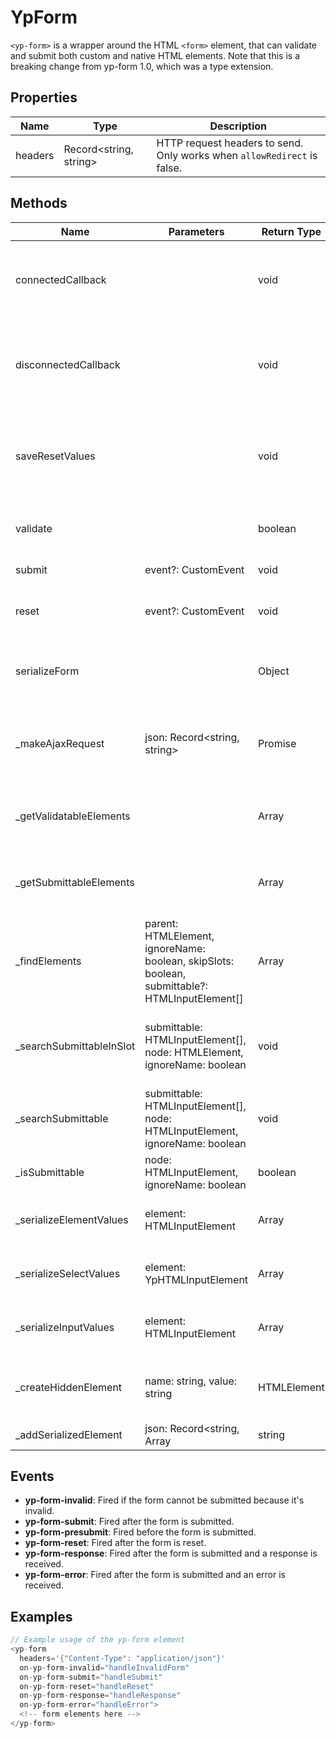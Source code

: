 # YpForm

`<yp-form>` is a wrapper around the HTML `<form>` element, that can validate and submit both custom and native HTML elements. Note that this is a breaking change from yp-form 1.0, which was a type extension.

## Properties

| Name      | Type                        | Description                                                                 |
|-----------|-----------------------------|-----------------------------------------------------------------------------|
| headers   | Record<string, string>      | HTTP request headers to send. Only works when `allowRedirect` is false.     |

## Methods

| Name             | Parameters                | Return Type | Description                                                                 |
|------------------|---------------------------|-------------|-----------------------------------------------------------------------------|
| connectedCallback|                           | void        | Lifecycle method that runs when the element is added to the DOM.            |
| disconnectedCallback|                        | void        | Lifecycle method that runs when the element is removed from the DOM.         |
| saveResetValues |                           | void        | Saves the values of all form elements for when resetting the form.           |
| validate        |                           | boolean     | Validates all the required elements in the form.                             |
| submit          | event?: CustomEvent       | void        | Submits the form.                                                           |
| reset           | event?: CustomEvent       | void        | Resets the form to the default values.                                      |
| serializeForm   |                           | Object      | Serializes the form as will be used in submission.                          |
| _makeAjaxRequest| json: Record<string, string>| Promise<void> | Makes an AJAX request with the serialized form data.                        |
| _getValidatableElements |                   | Array       | Returns all the validatable elements in the form.                           |
| _getSubmittableElements |                   | Array       | Returns all the submittable elements in the form.                           |
| _findElements   | parent: HTMLElement, ignoreName: boolean, skipSlots: boolean, submittable?: HTMLInputElement[] | Array | Finds and returns all submittable elements within the given parent. |
| _searchSubmittableInSlot | submittable: HTMLInputElement[], node: HTMLElement, ignoreName: boolean | void | Searches for submittable elements within a slot. |
| _searchSubmittable | submittable: HTMLInputElement[], node: HTMLInputElement, ignoreName: boolean | void | Searches for a submittable element. |
| _isSubmittable  | node: HTMLInputElement, ignoreName: boolean | boolean | Checks if a node is submittable. |
| _serializeElementValues | element: HTMLInputElement | Array | Serializes the values of a form element. |
| _serializeSelectValues | element: YpHTMLInputElement | Array | Serializes the values of a select element. |
| _serializeInputValues | element: HTMLInputElement | Array | Serializes the values of an input element. |
| _createHiddenElement | name: string, value: string | HTMLElement | Creates a hidden input element for submission. |
| _addSerializedElement | json: Record<string, Array<string> | string | string[] | Array<Array<string>>>, name: string, value: string | void | Adds a serialized element to the JSON object for submission. |

## Events

- **yp-form-invalid**: Fired if the form cannot be submitted because it's invalid.
- **yp-form-submit**: Fired after the form is submitted.
- **yp-form-presubmit**: Fired before the form is submitted.
- **yp-form-reset**: Fired after the form is reset.
- **yp-form-response**: Fired after the form is submitted and a response is received.
- **yp-form-error**: Fired after the form is submitted and an error is received.

## Examples

```typescript
// Example usage of the yp-form element
<yp-form
  headers='{"Content-Type": "application/json"}'
  on-yp-form-invalid="handleInvalidForm"
  on-yp-form-submit="handleSubmit"
  on-yp-form-reset="handleReset"
  on-yp-form-response="handleResponse"
  on-yp-form-error="handleError">
  <!-- form elements here -->
</yp-form>
```